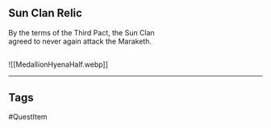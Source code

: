 ## Sun Clan Relic
By the terms of the Third Pact, the Sun Clan  
agreed to never again attack the Maraketh.
## 
![[MedallionHyenaHalf.webp]]

---
## Tags
#QuestItem